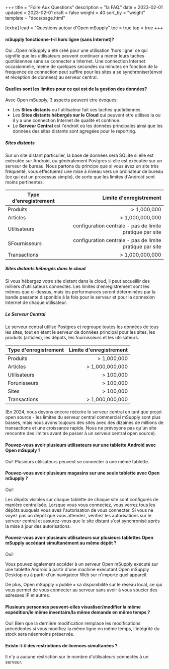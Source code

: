+++
title = "Foire Aux Questions"
description = "la FAQ."
date = 2023-02-01
updated = 2023-02-01
draft = false
weight = 40
sort_by = "weight"
template = "docs/page.html"

[extra]
lead = "Questions autour d'Open mSupply"
toc = true
top = true
+++

#### mSupply fonctionne-t-il hors ligne (sans Internet)?

Oui...Open mSupply a été créé pour une utilisation 'hors ligne' ce qui signifie que les utilisateurs peuvent continuer a mener leurs taches quotiidennes sans se connecter a Internet. Une connection Internet occasionnelle, meme de quelques secondes ou minutes en fonction de la frequence de connection peut suffire pour les sites a se synchroniser(envoi et réception de données) au serveur central.

#### Quelles sont les limites pour ce qui est de la gestion des données?

Avec Open mSupply, 3 aspects peuvent etre évoqués:
* Les **Sites distants** ou l'utilisateur fait ses taches quotidiennes.
* Les **Sites distants hébergés sur le Cloud** qui peuvent etre utilises la ou il y a une connection Internet de qualité et continue.
* Le **Serveur Central** est l'endroit où les données principales ainsi que les données des sites distants sont agregées pour le reporting.

##### Sites distants
Sur un site distant particulier, la base de données sera SQLite si elle est exécutée sur Android, ou généralement Postgres si elle est exécutée sur un serveur de bureau. Nous partons du principe que si vous avez un site très fréquenté, vous effectuerez une mise à niveau vers un ordinateur de bureau (ce qui est un processus simple), de sorte que les limites d'Android sont moins pertinentes.

|  Type d'enregistrement   |  Limite d'enregistrement   |
|-------|-------:|
| Produits   | > 1,000,000   |
| Articles    | > 1,000,000,000   |
| Utilisateurs   | configuration centrale - pas de limite pratique par site  |
| SFournisseurs   | configuration centrale - pas de limite pratique par site  |
| Transactions   | > 1,000,000,000    |

##### Sites distants hébergés dans le cloud
Si vous hébergez votre site distant dans le cloud, il peut accueillir des milliers d'utilisateurs connectés. Les limites d'enregistrement sont les mêmes que ci-dessus, mais les performances seront déterminées par la bande passante disponible à la fois pour le serveur et pour la connexion Internet de chaque utilisateur.

##### Le Serveur Central
Le serveur central utilise Postgres et regroupe toutes les données de tous les sites, tout en étant le serveur de données principal pour les sites, les produits (articles), les dépots, les fournisseurs et les utilisateurs.

|  Type d'enregistrement   |  Limite d'enregistrement   |
|-------|-------:|
| Produits   | > 1,000,000   |
| Articles   | > 1,000,000,000   |
| Utilisateurs   | > 100,000   |
| Forunisseurs   | > 100,000  |
| Sites  | > 100,000   |
| Transactions   | > 1,000,000,000    |

(En 2024, nous devons encore réécrire le serveur central en tant que projet open source - les limites du serveur central commercial mSupply sont plus basses, mais nous avons toujours des sites avec des dizaines de millions de transactions et une croissance rapide. Nous ne prévoyons pas qu'un site rencontre des limites avant de passer à un serveur central open source).

#### Pouvez-vous avoir plusieurs utilisateurs sur une tablette Android avec Open mSupply ?
Oui! Plusieurs utilisateurs peuvent se connecter à une même tablette.

#### Pouvez-vous avoir plusieurs magasins sur une seule tablette avec Open mSupply ?

Oui!

Les dépôts visibles sur chaque tablette de chaque site sont configurés de manière centralisée.
Lorsque vous vous connectez, vous verrez tous les dépôts auxquels vous avez l'autorisation de vous connecter.
Si vous ne voyez pas un dépôt que vous attendez, vérifiez les autorisations sur le serveur central et assurez-vous que le site distant s'est synchronisé après la mise à jour des autorisations.

#### Pouvez-vous avoir plusieurs utilisateurs sur plusieurs tablettes Open mSupply accédant simultanément au même dépôt ?

Oui!

Vous pouvez également accéder à un serveur Open mSupply exécuté sur une tablette Android à partir d'une machine exécutant Open mSupply Desktop ou à partir d'un navigateur Web sur n'importe quel appareil.

De plus, Open mSupply « publie » sa disponibilité sur le réseau local, ce qui vous permet de vous connecter au serveur sans avoir à vous soucier des adresses IP et autres.

#### Plusieurs personnes peuvent-elles visualiser/modifier la même expédition/le même inventaire/la même demande en même temps ?
Oui! Bien que la dernière modification remplace les modifications précédentes si vous modifiez la même ligne en même temps, l'intégrité du stock sera néanmoins préservée.

#### Existe-t-il des restrictions de licences simultanées ?

Il n'y a aucune restriction sur le nombre d'utilisateurs connectés à un serveur.